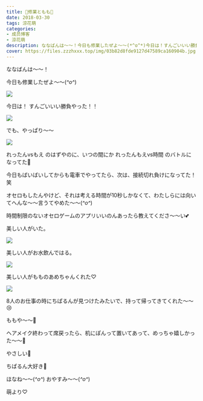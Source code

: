 ```yaml
---
title: 🍑修業ともも🍑
date: 2018-03-30
tags: 涼花萌
categories: 
- 成员博客
- 涼花萌
description: ななばんは〜〜！今日も修業したぜよ〜〜(*^o^*)今日は！すんごいいい勝負やった！！でも、やっぱり〜〜れったんvsもえ のはずやのに、いつの間に...
cover: https://files.zzzhxxx.top/img/03b82d8fde9127d47589ca160904b.jpg 
---
```







ななばんは〜〜！





今日も修業したぜよ〜〜(*^o^*)






![](https://files.zzzhxxx.top/img/03b82d8fde9127d47589ca160904b.jpg)







今日は！
すんごいいい勝負やった！！





![](https://files.zzzhxxx.top/img/03b82d8fde9127d47589ca160904b-01.jpg)







でも、やっぱり〜〜




![](https://files.zzzhxxx.top/img/03b82d8fde9127d47589ca160904b-02.jpg)







れったんvsもえ のはずやのに、いつの間にか
れったんもえvs時間 のバトルになってた🙈







今日もばいばいしてからも電車でやってたら、次は、接続切れ負けになってた！笑












オセロもしたんやけど、それは考える時間が10秒しかなくて、わたしらには向いてへんな〜〜言うてやめた〜〜(*^o^*)






時間制限のないオセロゲームのアプリいいのんあったら教えてくださ〜〜い💕



















美しい人がいた。




![](https://files.zzzhxxx.top/img/03b82d8fde9127d47589ca160904b-03.jpg)













美しい人がお水飲んではる。










![](https://files.zzzhxxx.top/img/03b82d8fde9127d47589ca160904b-04.jpg)












美しい人がもものあめちゃんくれた♡







![](https://files.zzzhxxx.top/img/03b82d8fde9127d47589ca160904b-05.jpg)







8人のお仕事の時にちぱるんが見つけたみたいで、持って帰ってきてくれた〜〜😢






ももや〜〜🍑








ヘアメイク終わって席戻ったら、机にぽんって置いてあって、めっちゃ嬉しかった〜〜🍑






やさしい💓



ちぱるん大好き💓









ほなね〜〜(*^o^*)
おやすみ〜〜(*^o^*)





萌より♡


